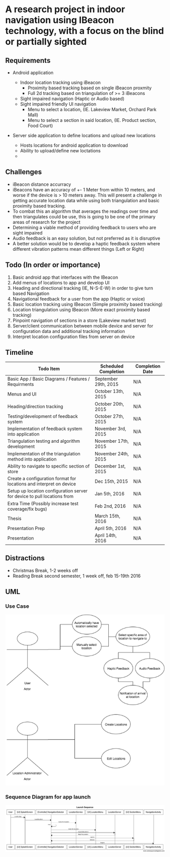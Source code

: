 # A research project in indoor navigation using IBeacon technology, with a focus on the blind or partially sighted

## Requirements

* Android application
  * Indoor location tracking using iBeacon 
    * Proximity based tracking based on single iBeacon proxmity
    * Full 2d tracking based on triangulation of >= 3 iBeacons
  * Sight impaired navigation (Haptic or Audio based)
  * Sight impaired friendly UI navigation 
    * Menu to select a location, (IE. Lakeview Market, Orchard Park Mall)
    * Menu to select a section in said location, (IE. Product section, Food Court)
  
* Server side application to define locations and upload new locations 
  * Hosts locations for android application to download
  * Ability to upload/define new loctations 
  * 

## Challenges

* iBeacon distance accurracy
 * iBeacons have an accuracy of +- 1 Meter from within 10 meters, and worse if the device is > 10 meters away. This will present a challenge in getting accurate location data while using both triangulation and basic proximity based tracking.
 * To combat this an algorithm that averages the readings over time and then triangulates could be use, this is going to be one of the primary areas of research for the project
* Determining a viable method of providing feedback to users who are sight impaired
 * Audio feedback is an easy solution, but not preferred as it is disruptive
 * A better solution would be to develop a haptic feedback system where different vibration patterns mean different things (Left or Right)

## Todo (In order or importance)

1. Basic android app that interfaces with the IBeacon
2. Add menus of locations to app and develop UI
3. Heading and directional tracking (IE, N-S-E-W) in order to give turn based Navigation
4. Navigational feedback for a user from the app (Haptic or voice)
5. Basic location tracking using IBeacon (Simple proximity based tracking)
6. Location triangulation using IBeacon (More exact proximity based tracking)
7. Pinpoint navigation of sections in a store (Lakeview market test)
8. Server/client communication between mobile device and server for configuration data and additional tracking information
9. Interpret location configuration files from server on device


## Timeline

Todo Item | Scheduled Completion | Completion Date
--------- | -------------------- | ---------------
Basic App / Basic Diagrams / Features / Requirments | September 29th, 2015 | N/A
Menus and UI    | October 13th, 2015 | N/A
Heading/direction tracking | October 20th, 2015 | N/A
Testing/development of feedback system | October 27th, 2015 | N/A
Implementation of feedback system into application | November 3rd, 2015 | N/A
Triangulation testing and algorithm development | November 17th, 2015 | N/A
Implementation of the triangulation method into application | November 24th, 2015 | N/A
Ability to navigate to specific section of store | December 1st, 2015 | N/A
Create a configuration format for locations and interpret on device | Dec 15th, 2015 | N/A
Setup up location configuration server for device to pull locations from | Jan 5th, 2016| N/A
Extra Time (Possibly increase test coverage/fix bugs) | Feb 2nd, 2016| N/A
Thesis | March 15th, 2016 | N/A
Presentation Prep| April 5th, 2016 | N/A
Presentation | April 14th, 2016 | N/A

## Distractions

* Christmas Break, 1-2 weeks off
* Reading Break second semester, 1 week off, feb 15-19th 2016

## UML

### Use Case

![Use case](readme/use_case.png)

### Sequence Diagram for app launch

![Use case](readme/launch_app.png)

